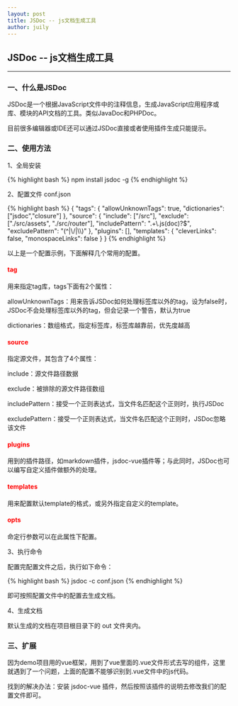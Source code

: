 ```yaml
---
layout: post
title: JSDoc -- js文档生成工具
author: juily
---
```

## JSDoc -- js文档生成工具
-----

### 一、什么是JSDoc

JSDoc是一个根据JavaScript文件中的注释信息，生成JavaScript应用程序或库、模块的API文档的工具。类似JavaDoc和PHPDoc。

目前很多编辑器或IDE还可以通过JSDoc直接或者使用插件生成只能提示。

### 二、使用方法

1、全局安装

{% highlight bash %}
npm install jsdoc -g
{% endhighlight %}

2、配置文件 conf.json

{% highlight bash %}
{
    "tags": {
        "allowUnknownTags": true,
        "dictionaries": ["jsdoc","closure"]
    },
    "source": {
        "include": ["/src"],
        "exclude": ["./src/assets", "./src/router"],
        "includePattern": ".+\\.js(doc)?$",
        "excludePattern": "(^|\\/|\\\\)"
    },
    "plugins": [],
    "templates": {
        "cleverLinks": false,
        "monospaceLinks": false
    }
}
{% endhighlight %}

以上是一个配置示例，下面解释几个常用的配置。

#### <font color="red">tag</font>

用来指定tag库，tags下面有2个属性：

allowUnknownTags：用来告诉JSDoc如何处理标签库以外的tag，设为false时，JSDoc不会处理标签库以外的tag，但会记录一个警告，默认为true

dictionaries：数组格式，指定标签库，标签库越靠前，优先度越高

#### <font color="red">source</font>

指定源文件，其包含了4个属性：

include：源文件路径数据

exclude：被排除的源文件路径数组

includePattern：接受一个正则表达式，当文件名匹配这个正则时，执行JSDoc

excludePattern：接受一个正则表达式，当文件名匹配这个正则时，JSDoc忽略该文件

#### <font color="red">plugins</font>

用到的插件路径，如markdown插件，jsdoc-vue插件等；与此同时，JSDoc也可以编写自定义插件做额外的处理。

#### <font color="red">templates</font>

用来配置默认template的格式，或另外指定自定义的template。

#### <font color="red">opts</font>

命定行参数可以在此属性下配置。

3、执行命令

配置完配置文件之后，执行如下命令：

{% highlight bash %}
jsdoc -c conf.json
{% endhighlight %}

即可按照配置文件中的配置去生成文档。

4、生成文档

默认生成的文档在项目根目录下的 out 文件夹内。

### 三、扩展

因为demo项目用的vue框架，用到了vue里面的.vue文件形式去写的组件，这里就遇到了一个问题，上面的配置不能够识别到.vue文件中的js代码。

找到的解决办法：安装 jsdoc-vue 插件，然后按照该插件的说明去修改我们的配置文件即可。
